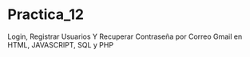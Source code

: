# Practica_12
Login, Registrar Usuarios Y Recuperar Contraseña por Correo Gmail en HTML, JAVASCRIPT, SQL y PHP
